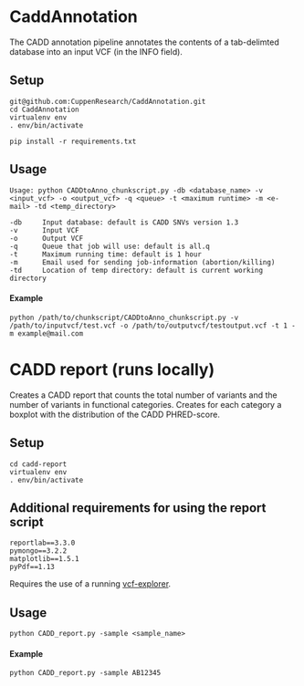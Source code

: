 # CaddAnnotation
The CADD annotation pipeline annotates the contents of a tab-delimted database into an input VCF (in the INFO field).

## Setup
```
git@github.com:CuppenResearch/CaddAnnotation.git
cd CaddAnnotation
virtualenv env
. env/bin/activate

pip install -r requirements.txt
```

## Usage
```
Usage: python CADDtoAnno_chunkscript.py -db <database_name> -v <input_vcf> -o <output_vcf> -q <queue> -t <maximum runtime> -m <e-mail> -td <temp_directory>

-db     Input database: default is CADD SNVs version 1.3
-v      Input VCF
-o      Output VCF
-q      Queue that job will use: default is all.q
-t      Maximum running time: default is 1 hour
-m      Email used for sending job-information (abortion/killing)
-td     Location of temp directory: default is current working directory
```

#### Example
```
python /path/to/chunkscript/CADDtoAnno_chunkscript.py -v /path/to/inputvcf/test.vcf -o /path/to/outputvcf/testoutput.vcf -t 1 -m example@mail.com
```

# CADD report (runs locally)
Creates a CADD report that counts the total number of variants and the number of variants in functional categories.
Creates for each category a boxplot with the distribution of the CADD PHRED-score.

## Setup
```
cd cadd-report
virtualenv env
. env/bin/activate
```

## Additional requirements for using the report script
```
reportlab==3.3.0
pymongo==3.2.2
matplotlib==1.5.1
pyPdf==1.13
```

Requires the use of a running [vcf-explorer](https://github.com/CuppenResearch/vcf-explorer).

## Usage
```
python CADD_report.py -sample <sample_name>
```

#### Example
```
python CADD_report.py -sample AB12345
```
